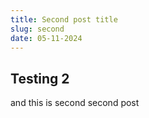 ```yaml
---
title: Second post title
slug: second
date: 05-11-2024
---
```

## Testing 2

and this is second second post